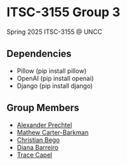 
# ITSC-3155 Group 3

Spring 2025 ITSC-3155 @ UNCC

## Dependencies
- Pillow (pip install pillow)
- OpenAI (pip install openai)
- Django (pip install django)


## Group Members

- [Alexander Prechtel](https://www.github.com/aprechte)
- [Mathew Carter-Barkman](https://github.com/621Matt)
- [Christian Bego](https://github.com/chr1s0x1)
- [Diana Barreiro](https://github.com/dbarreir)
- [Trace Capel](https://github.com/tracecapel)

